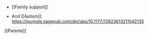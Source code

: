   - [[Family support]]

  - And [[Autism]]:
    https://journals.sagepub.com/doi/abs/10.1177/13623613211042135

[[Parents]]